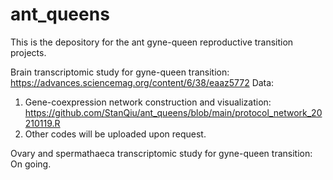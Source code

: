 # ant_queens
This is the depository for the ant gyne-queen reproductive transition projects.

Brain transcriptomic study for gyne-queen transition:
https://advances.sciencemag.org/content/6/38/eaaz5772
Data:
1. Gene-coexpression network construction and visualization:
https://github.com/StanQiu/ant_queens/blob/main/protocol_network_20210119.R
2. Other codes will be uploaded upon request.

Ovary and spermathaeca transcriptomic study for gyne-queen transition:
On going.
